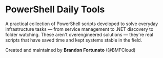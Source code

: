# PowerShell Daily Tools

A practical collection of PowerShell scripts developed to solve everyday infrastructure tasks — from service management to .NET discovery to folder watching. These aren't overengineered solutions — they're real scripts that have saved time and kept systems stable in the field.

Created and maintained by **Brandon Fortunato** (@BMFCloud)